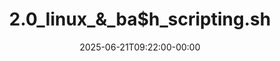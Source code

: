 ---
title: "2.0_linux_&_ba$h_scripting.sh"
date: 2025-06-21T09:22:00-00:00
draft: false
toc: false
images:
tags:
  - Linux
---